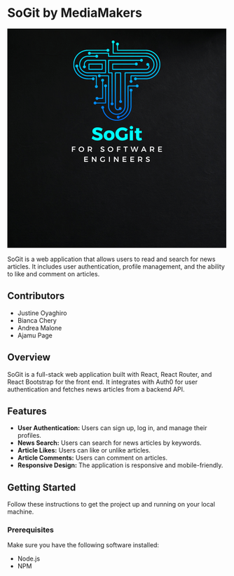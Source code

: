 # SoGit by MediaMakers

![React News Portal](/images/SoGit3.png)

SoGit is a web application that allows users to read and search for news articles. It includes user authentication, profile management, and the ability to like and comment on articles.

## Contributors
- Justine Oyaghiro
- Bianca Chery
- Andrea Malone
- Ajamu Page

## Overview

SoGit is a full-stack web application built with React, React Router, and React Bootstrap for the front end. It integrates with Auth0 for user authentication and fetches news articles from a backend API.

## Features

- **User Authentication:** Users can sign up, log in, and manage their profiles.
- **News Search:** Users can search for news articles by keywords.
- **Article Likes:** Users can like or unlike articles.
- **Article Comments:** Users can comment on articles.
- **Responsive Design:** The application is responsive and mobile-friendly.

## Getting Started

Follow these instructions to get the project up and running on your local machine.

### Prerequisites

Make sure you have the following software installed:

- Node.js
- NPM 
  



